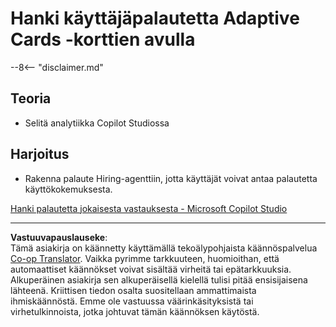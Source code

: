 <!--
CO_OP_TRANSLATOR_METADATA:
{
  "original_hash": "729a62989ca37495e9c42888d3933137",
  "translation_date": "2025-10-17T01:54:17+00:00",
  "source_file": "docs/operative-preview/11-obtain-user-feedback/README.md",
  "language_code": "fi"
}
-->
# Hanki käyttäjäpalautetta Adaptive Cards -korttien avulla

--8<-- "disclaimer.md"

## Teoria

- Selitä analytiikka Copilot Studiossa

## Harjoitus

- Rakenna palaute Hiring-agenttiin, jotta käyttäjät voivat antaa palautetta käyttökokemuksesta.

[Hanki palautetta jokaisesta vastauksesta - Microsoft Copilot Studio](https://learn.microsoft.com/microsoft-copilot-studio/guidance/adaptive-card-add-feedback-for-every-response)

---

**Vastuuvapauslauseke**:  
Tämä asiakirja on käännetty käyttämällä tekoälypohjaista käännöspalvelua [Co-op Translator](https://github.com/Azure/co-op-translator). Vaikka pyrimme tarkkuuteen, huomioithan, että automaattiset käännökset voivat sisältää virheitä tai epätarkkuuksia. Alkuperäinen asiakirja sen alkuperäisellä kielellä tulisi pitää ensisijaisena lähteenä. Kriittisen tiedon osalta suositellaan ammattimaista ihmiskäännöstä. Emme ole vastuussa väärinkäsityksistä tai virhetulkinnoista, jotka johtuvat tämän käännöksen käytöstä.